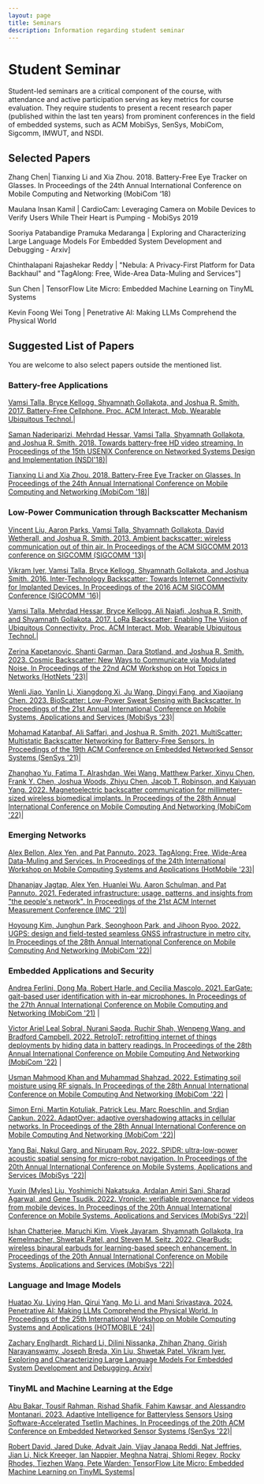 ```yaml
---
layout: page
title: Seminars
description: Information regarding student seminar 
---
```


# Student Seminar

Student-led seminars are a critical component of the course, with attendance and active participation serving as key metrics for course  evaluation. They require students to present a recent research paper (published within the last ten years) from prominent conferences in the field of embedded systems, such as ACM MobiSys, SenSys, MobiCom, Sigcomm, IMWUT, and NSDI.

## Selected Papers

Zhang Chen| Tianxing Li and Xia Zhou. 2018. Battery-Free Eye Tracker on Glasses. In Proceedings of the 24th Annual International Conference on Mobile Computing and Networking (MobiCom ‘18) 

Maulana Insan Kamil |  CardioCam: Leveraging Camera on Mobile Devices to Verify Users While Their Heart is Pumping - MobiSys 2019 

Sooriya Patabandige Pramuka Medaranga | Exploring and Characterizing Large Language Models For Embedded System Development and Debugging - Arxiv]

Chinthalapani Rajashekar Reddy | "Nebula: A Privacy-First Platform for Data Backhaul" and "TagAlong: Free, Wide-Area Data-Muling and Services"]

Sun Chen |  TensorFlow Lite Micro: Embedded Machine Learning on TinyML Systems

Kevin Foong Wei Tong | Penetrative AI: Making LLMs Comprehend the Physical World


## Suggested List of Papers

You are welcome to also select papers outside the mentioned list.

### Battery-free Applications

[Vamsi Talla, Bryce Kellogg, Shyamnath Gollakota, and Joshua R. Smith. 2017. Battery-Free Cellphone. Proc. ACM Interact. Mob. Wearable Ubiquitous Technol.](https://dl.acm.org/doi/10.1145/3090090)|

[Saman Naderiparizi, Mehrdad Hessar, Vamsi Talla, Shyamnath Gollakota, and Joshua R. Smith. 2018. Towards battery-free HD video streaming. In Proceedings of the 15th USENIX Conference on Networked Systems Design and Implementation (NSDI'18)](https://www.usenix.org/system/files/conference/nsdi18/nsdi18-naderiparizi.pdf)|

[Tianxing Li and Xia Zhou. 2018. Battery-Free Eye Tracker on Glasses. In Proceedings of the 24th Annual International Conference on Mobile Computing and Networking (MobiCom '18)](https://dl.acm.org/doi/10.1145/3241539.3241578)|


### Low-Power Communication through Backscatter Mechanism

[Vincent Liu, Aaron Parks, Vamsi Talla, Shyamnath Gollakota, David Wetherall, and Joshua R. Smith. 2013. Ambient backscatter: wireless communication out of thin air. In Proceedings of the ACM SIGCOMM 2013 conference on SIGCOMM (SIGCOMM '13)](https://dl.acm.org/doi/10.1145/2486001.2486015)|

[Vikram Iyer, Vamsi Talla, Bryce Kellogg, Shyamnath Gollakota, and Joshua Smith. 2016. Inter-Technology Backscatter: Towards Internet Connectivity for Implanted Devices. In Proceedings of the 2016 ACM SIGCOMM Conference (SIGCOMM '16)](https://dl.acm.org/doi/10.1145/2934872.2934894)|

[Vamsi Talla, Mehrdad Hessar, Bryce Kellogg, Ali Najafi, Joshua R. Smith, and Shyamnath Gollakota. 2017. LoRa Backscatter: Enabling The Vision of Ubiquitous Connectivity. Proc. ACM Interact. Mob. Wearable Ubiquitous Technol.](https://dl.acm.org/doi/10.1145/3130970)|

[Zerina Kapetanovic, Shanti Garman, Dara Stotland, and Joshua R. Smith. 2023. Cosmic Backscatter: New Ways to Communicate via Modulated Noise. In Proceedings of the 22nd ACM Workshop on Hot Topics in Networks (HotNets '23)](https://dl.acm.org/doi/10.1145/3626111.3628203)|

[Wenli Jiao, Yanlin Li, Xiangdong Xi, Ju Wang, Dingyi Fang, and Xiaojiang Chen. 2023. BioScatter: Low-Power Sweat Sensing with Backscatter. In Proceedings of the 21st Annual International Conference on Mobile Systems, Applications and Services (MobiSys '23)](https://dl.acm.org/doi/abs/10.1145/3581791.3596834)|

[Mohamad Katanbaf, Ali Saffari, and Joshua R. Smith. 2021. MultiScatter: Multistatic Backscatter Networking for Battery-Free Sensors. In Proceedings of the 19th ACM Conference on Embedded Networked Sensor Systems (SenSys '21)](https://dl.acm.org/doi/10.1145/3485730.3485939)|

[Zhanghao Yu, Fatima T. Alrashdan, Wei Wang, Matthew Parker, Xinyu Chen, Frank Y. Chen, Joshua Woods, Zhiyu Chen, Jacob T. Robinson, and Kaiyuan Yang. 2022. Magnetoelectric backscatter communication for millimeter-sized wireless biomedical implants. In Proceedings of the 28th Annual International Conference on Mobile Computing And Networking (MobiCom '22)](https://dl.acm.org/doi/10.1145/3495243.3560541)|

### Emerging Networks

[Alex Bellon, Alex Yen, and Pat Pannuto. 2023. TagAlong: Free, Wide-Area Data-Muling and Services. In Proceedings of the 24th International Workshop on Mobile Computing Systems and Applications (HotMobile '23)](https://patpannuto.com/pubs/bellon2023tagalong.pdf)|

[Dhananjay Jagtap, Alex Yen, Huanlei Wu, Aaron Schulman, and Pat Pannuto. 2021. Federated infrastructure: usage, patterns, and insights from "the people's network". In Proceedings of the 21st ACM Internet Measurement Conference (IMC '21)](https://dl.acm.org/doi/10.1145/3487552.3487846)|

[Hoyoung Kim, Junghun Park, Seonghoon Park, and Jihoon Ryoo. 2022. UGPS: design and field-tested seamless GNSS infrastructure in metro city. In Proceedings of the 28th Annual International Conference on Mobile Computing And Networking (MobiCom '22)](https://dl.acm.org/doi/10.1145/3495243.3560520)|

### Embedded Applications and Security

[Andrea Ferlini, Dong Ma, Robert Harle, and Cecilia Mascolo. 2021. EarGate: gait-based user identification with in-ear microphones. In Proceedings of the 27th Annual International Conference on Mobile Computing and Networking (MobiCom '21)](https://dl.acm.org/doi/abs/10.1145/3447993.3483240) |

[Victor Ariel Leal Sobral, Nurani Saoda, Ruchir Shah, Wenpeng Wang, and Bradford Campbell. 2022. RetroIoT: retrofitting internet of things deployments by hiding data in battery readings. In Proceedings of the 28th Annual International Conference on Mobile Computing And Networking (MobiCom '22)](https://dl.acm.org/doi/abs/10.1145/3495243.3560536) |

[Usman Mahmood Khan and Muhammad Shahzad. 2022. Estimating soil moisture using RF signals. In Proceedings of the 28th Annual International Conference on Mobile Computing And Networking (MobiCom '22)](https://dl.acm.org/doi/abs/10.1145/3495243.3517025) |

[Simon Erni, Martin Kotuliak, Patrick Leu, Marc Roeschlin, and Srdjan Capkun. 2022. AdaptOver: adaptive overshadowing attacks in cellular networks. In Proceedings of the 28th Annual International Conference on Mobile Computing And Networking (MobiCom '22)](https://dl.acm.org/doi/10.1145/3495243.3560525)|

[Yang Bai, Nakul Garg, and Nirupam Roy. 2022. SPiDR: ultra-low-power acoustic spatial sensing for micro-robot navigation. In Proceedings of the 20th Annual International Conference on Mobile Systems, Applications and Services (MobiSys '22)](https://dl.acm.org/doi/abs/10.1145/3498361.3539775)|

[Yuxin (Myles) Liu, Yoshimichi Nakatsuka, Ardalan Amiri Sani, Sharad Agarwal, and Gene Tsudik. 2022. Vronicle: verifiable provenance for videos from mobile devices. In Proceedings of the 20th Annual International Conference on Mobile Systems, Applications and Services (MobiSys '22)](https://dl.acm.org/doi/10.1145/3498361.3538943)|

[Ishan Chatterjee, Maruchi Kim, Vivek Jayaram, Shyamnath Gollakota, Ira Kemelmacher, Shwetak Patel, and Steven M. Seitz. 2022. ClearBuds: wireless binaural earbuds for learning-based speech enhancement. In Proceedings of the 20th Annual International Conference on Mobile Systems, Applications and Services (MobiSys '22)](https://dl.acm.org/doi/abs/10.1145/3498361.3538933)|

### Language and Image Models


[Huatao Xu, Liying Han, Qirui Yang, Mo Li, and Mani Srivastava. 2024. Penetrative AI: Making LLMs Comprehend the Physical World. In Proceedings of the 25th International Workshop on Mobile Computing Systems and Applications (HOTMOBILE '24)](https://dl.acm.org/doi/abs/10.1145/3638550.3641130)|

[Zachary Englhardt, Richard Li, Dilini Nissanka, Zhihan Zhang, Girish Narayanswamy, Joseph Breda, Xin Liu, Shwetak Patel, Vikram Iyer. Exploring and Characterizing Large Language Models For Embedded System Development and Debugging. Arxiv](https://arxiv.org/abs/2307.03817)|

### TinyML and Machine Learning at the Edge

[Abu Bakar, Tousif Rahman, Rishad Shafik, Fahim Kawsar, and Alessandro Montanari. 2023. Adaptive Intelligence for Batteryless Sensors Using Software-Accelerated Tsetlin Machines. In Proceedings of the 20th ACM Conference on Embedded Networked Sensor Systems (SenSys '22)](https://dl.acm.org/doi/10.1145/3560905.3568512)|

[Robert David, Jared Duke, Advait Jain, Vijay Janapa Reddi, Nat Jeffries, Jian Li, Nick Kreeger, Ian Nappier, Meghna Natraj, Shlomi Regev, Rocky Rhodes, Tiezhen Wang, Pete Warden: TensorFlow Lite Micro: Embedded Machine Learning on TinyML Systems](https://arxiv.org/abs/2010.08678)|





